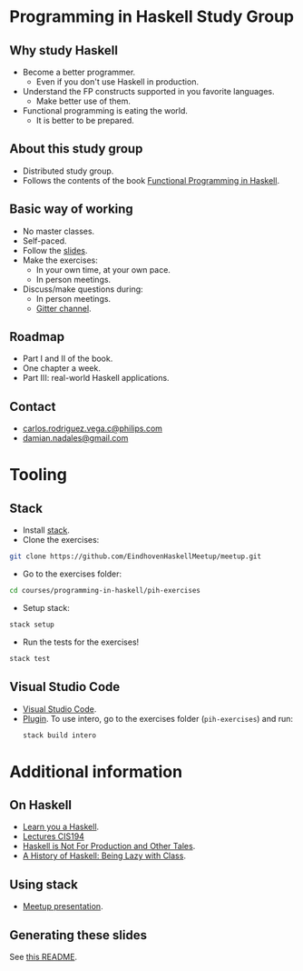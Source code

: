 # Programming in Haskell Study Group

## Why study Haskell

- Become a better programmer. 
    - Even if you don't use Haskell in production.
- Understand the FP constructs supported in you favorite languages.
    - Make better use of them.
- Functional programming is eating the world. 
    - It is better to be prepared.

## About this study group

- Distributed study group.
- Follows the contents of the
book
[Functional Programming in Haskell](http://www.cs.nott.ac.uk/~pszgmh/pih.html).

## Basic way of working

- No master classes.
- Self-paced.
- Follow the [slides](http://www.cs.nott.ac.uk/~pszgmh/Slides.zip).
- Make the exercises:
    - In your own time, at your own pace.
    - In person meetings.
- Discuss/make questions during:
    - In person meetings.
    - [Gitter channel](https://gitter.im/EindhovenHaskellMeetup/course-programming-in-haskell).

## Roadmap

- Part I and II of the book.
- One chapter a week.
- Part III: real-world Haskell applications.

## Contact

- carlos.rodriguez.vega.c@philips.com
- damian.nadales@gmail.com

# Tooling

## Stack

- Install [stack](https://docs.haskellstack.org/en/stable/README/).
- Clone the exercises:
```sh
git clone https://github.com/EindhovenHaskellMeetup/meetup.git
```
- Go to the exercises folder:
```sh
cd courses/programming-in-haskell/pih-exercises
```

- Setup stack:
```sh
stack setup
```
- Run the tests for the exercises!
```sh
stack test
```

## Visual Studio Code

- [Visual Studio Code](https://code.visualstudio.com/download).
- [Plugin](https://marketplace.visualstudio.com/items?itemName=Vans.haskero).
  To use intero, go to the exercises folder (`pih-exercises`) and run:
  ```sh
  stack build intero
  ```
  
# Additional information

## On Haskell

- [Learn you a Haskell](http://learnyouahaskell.com/).
- [Lectures CIS194](http://www.cis.upenn.edu/~cis194/spring13/lectures.html)
- [Haskell is Not For Production and Other Tales](https://youtu.be/mlTO510zO78).
- [A History of Haskell: Being Lazy with Class](https://youtu.be/06x8Wf2r2Mc).

## Using stack

- [Meetup presentation](https://github.com/EindhovenHaskellMeetup/meetup/blob/master/presentations/March-30-2017/getting-started-with-haskell/getting-started-with-haskell.md).

## Generating these slides

See [this README](https://github.com/EindhovenHaskellMeetup/meetup/tree/master/presentations/March-30-2017/getting-started-with-haskell).

